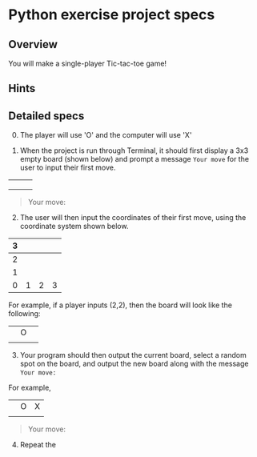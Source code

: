 # Python exercise project specs

## Overview
You will make a single-player Tic-tac-toe game!

## Hints


## Detailed specs

0. The player will use 'O' and the computer will use 'X'

1. When the project is run through Terminal, it should first display a 3x3 empty board (shown below) and prompt a message ```Your move``` for the user to input their first move.

<table>
  <tr>
    <td></td>
    <td></td>
    <td></td>
  </tr>
  <tr>
    <td></td>
    <td></td>
    <td></td>
  </tr>
  <tr>
    <td></td>
    <td></td>
    <td></td>
  </tr>
</table>

> Your move: 

2. The user will then input the coordinates of their first move, using the coordinate system shown below.

| 3 |   |   |   |
|---|---|---|---|
| 2 |   |   |   |
| 1 |   |   |   |
| 0 | 1 | 2 | 3 |

For example, if a player inputs (2,2), then the board will look like the following:

|   |   |   |
|---|---|---|
|   | O |   |
|   |   |   |

3. Your program should then output the current board, select a random spot on the board, and output the new board along with the message ```Your move: ```

For example,

|   |   |   |
|---|---|---|
|   | O | X |
|   |   |   |

> Your move:

4. Repeat the 
 
